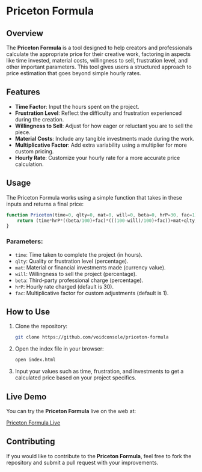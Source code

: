 # Priceton Formula

## Overview

The **Priceton Formula** is a tool designed to help creators and professionals calculate the appropriate price for their creative work, factoring in aspects like time invested, material costs, willingness to sell, frustration level, and other important parameters. This tool gives users a structured approach to price estimation that goes beyond simple hourly rates.

## Features

- **Time Factor**: Input the hours spent on the project.
- **Frustration Level**: Reflect the difficulty and frustration experienced during the creation.
- **Willingness to Sell**: Adjust for how eager or reluctant you are to sell the piece.
- **Material Costs**: Include any tangible investments made during the work.
- **Multiplicative Factor**: Add extra variability using a multiplier for more custom pricing.
- **Hourly Rate**: Customize your hourly rate for a more accurate price calculation.

## Usage

The Priceton Formula works using a simple function that takes in these inputs and returns a final price:

```javascript
function Priceton(time=0, qlty=0, mat=0, will=0, beta=0, hrP=30, fac=1){
    return (time*hrP*((beta/100)+fac)*(((100-will)/100)+fac))+mat+qlty;
}
```

### Parameters:
- `time`: Time taken to complete the project (in hours).
- `qlty`: Quality or frustration level (percentage).
- `mat`: Material or financial investments made (currency value).
- `will`: Willingness to sell the project (percentage).
- `beta`: Third-party professional charge (percentage).
- `hrP`: Hourly rate charged (default is 30).
- `fac`: Multiplicative factor for custom adjustments (default is 1).

## How to Use

1. Clone the repository:
   ```bash
   git clone https://github.com/voidconsole/priceton-formula
   ```

2. Open the index file in your browser:
   ```bash
   open index.html
   ```

3. Input your values such as time, frustration, and investments to get a calculated price based on your project specifics.

## Live Demo

You can try the **Priceton Formula** live on the web at:

[Priceton Formula Live](https://voidconsole.github.io/priceton-formula)

## Contributing

If you would like to contribute to the **Priceton Formula**, feel free to fork the repository and submit a pull request with your improvements.
